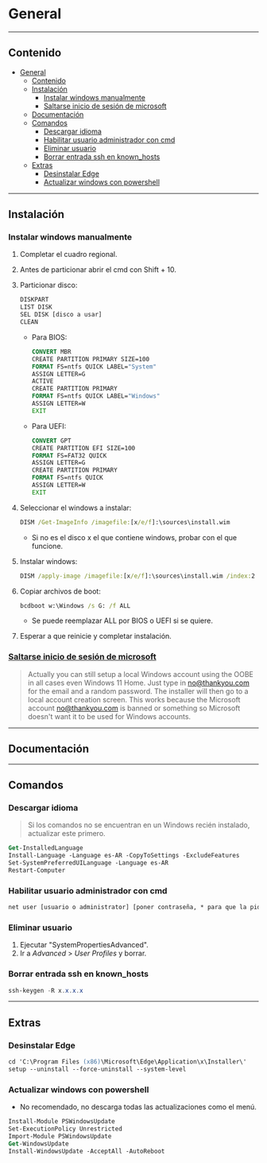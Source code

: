 # General

---

## Contenido

- [General](#general)
  - [Contenido](#contenido)
  - [Instalación](#instalación)
    - [Instalar windows manualmente](#instalar-windows-manualmente)
    - [Saltarse inicio de sesión de microsoft](#saltarse-inicio-de-sesión-de-microsoft)
  - [Documentación](#documentación)
  - [Comandos](#comandos)
    - [Descargar idioma](#descargar-idioma)
    - [Habilitar usuario administrador con cmd](#habilitar-usuario-administrador-con-cmd)
    - [Eliminar usuario](#eliminar-usuario)
    - [Borrar entrada ssh en known\_hosts](#borrar-entrada-ssh-en-known_hosts)
  - [Extras](#extras)
    - [Desinstalar Edge](#desinstalar-edge)
    - [Actualizar windows con powershell](#actualizar-windows-con-powershell)

---

## Instalación

### Instalar windows manualmente

1. Completar el cuadro regional.

2. Antes de particionar abrir el cmd con Shift + 10.

3. Particionar disco:

    ```cmd
    DISKPART
    LIST DISK
    SEL DISK [disco a usar]
    CLEAN
    ```

   - Para BIOS:

      ```cmd
      CONVERT MBR
      CREATE PARTITION PRIMARY SIZE=100
      FORMAT FS=ntfs QUICK LABEL="System"
      ASSIGN LETTER=G
      ACTIVE
      CREATE PARTITION PRIMARY
      FORMAT FS=ntfs QUICK LABEL="Windows"
      ASSIGN LETTER=W
      EXIT
      ```

   - Para UEFI:

      ```cmd
      CONVERT GPT
      CREATE PARTITION EFI SIZE=100
      FORMAT FS=FAT32 QUICK
      ASSIGN LETTER=G
      CREATE PARTITION PRIMARY
      FORMAT FS=ntfs QUICK
      ASSIGN LETTER=W
      EXIT
      ```

4. Seleccionar el windows a instalar:

    ```cmd
    DISM /Get-ImageInfo /imagefile:[x/e/f]:\sources\install.wim
    ```

   - Si no es el disco x el que contiene windows, probar con el que funcione.

5. Instalar windows:

    ```cmd
    DISM /apply-image /imagefile:[x/e/f]:\sources\install.wim /index:2 /applydir:w:
    ```

6. Copiar archivos de boot:

    ```cmd
    bcdboot w:\Windows /s G: /f ALL
    ```

    - Se puede reemplazar ALL por BIOS o UEFI si se quiere.

7. Esperar a que reinicie y completar instalación.

### [Saltarse inicio de sesión de microsoft](https://christitus.com/install-windows-the-arch-linux-way/)

> Actually you can still setup a local Windows account using the OOBE in all cases even Windows 11 Home. Just type in <no@thankyou.com> for the email and a random password. The installer will then go to a local account creation screen. This works because the Microsoft account <no@thankyou.com> is banned or something so Microsoft doesn't want it to be used for Windows accounts.

---

## Documentación

---

## Comandos

### Descargar idioma

> Si los comandos no se encuentran en un Windows recién instalado, actualizar este primero.

```ps
Get-InstalledLanguage
Install-Language -Language es-AR -CopyToSettings -ExcludeFeatures
Set-SystemPreferredUILanguage -Language es-AR
Restart-Computer
```

### Habilitar usuario administrador con cmd

```ps
net user [usuario o administrator] [poner contraseña, * para que la pida o no poner nada] /active:[yes o no] /expires:[DD/MM/YYYY o never]
```

### Eliminar usuario

1. Ejecutar "SystemPropertiesAdvanced".
2. Ir a *Advanced* > *User Profiles* y borrar.

### Borrar entrada ssh en known_hosts

```powershell
ssh-keygen -R x.x.x.x
```

---

## Extras

### Desinstalar Edge

```ps
cd 'C:\Program Files (x86)\Microsoft\Edge\Application\x\Installer\'
setup --uninstall --force-uninstall --system-level
```

### Actualizar windows con powershell

- No recomendado, no descarga todas las actualizaciones como el menú.

```ps
Install-Module PSWindowsUpdate
Set-ExecutionPolicy Unrestricted
Import-Module PSWindowsUpdate
Get-WindowsUpdate
Install-WindowsUpdate -AcceptAll -AutoReboot
```
